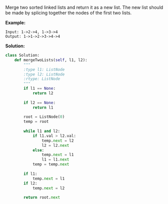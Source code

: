 Merge two sorted linked lists and return it as a new list. The new list should be made by splicing together the nodes of the first two lists.

**Example:**
```
Input: 1->2->4, 1->3->4
Output: 1->1->2->3->4->4
```
**Solution:**
```python
class Solution:
    def mergeTwoLists(self, l1, l2):
        """
        :type l1: ListNode
        :type l2: ListNode
        :rtype: ListNode
        """
        if l1 == None:
            return l2
        
        if l2 == None:
            return l1
        
        root = ListNode(0)
        temp = root
        
        while l1 and l2:
            if l1.val > l2.val:
                temp.next = l2
                l2 = l2.next
            else:
                temp.next = l1
                l1 = l1.next
            temp = temp.next
            
        if l1:
            temp.next = l1
        if l2:
            temp.next = l2
        
        return root.next
```
